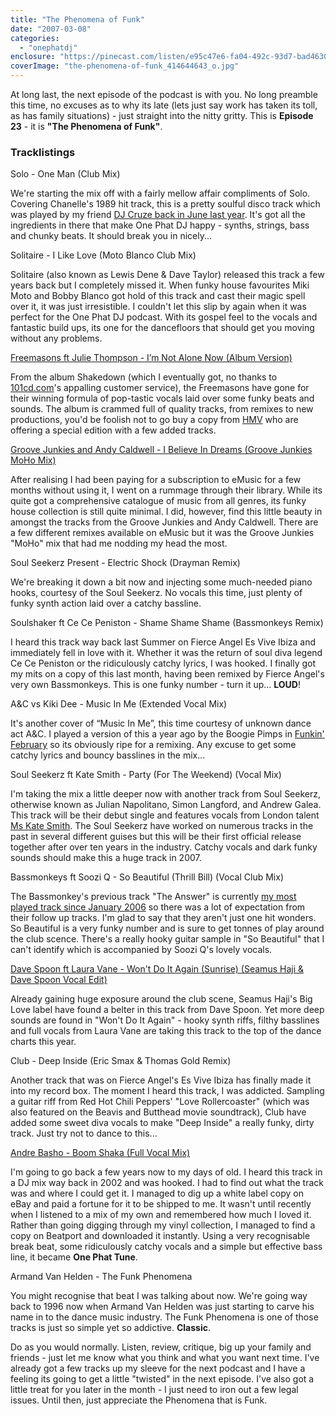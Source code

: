 ```yaml
---
title: "The Phenomena of Funk"
date: "2007-03-08"
categories: 
  - "onephatdj"
enclosure: "https://pinecast.com/listen/e95c47e6-fa04-492c-93d7-bad46303ee51.mp3 103828745 audio/mpeg "
coverImage: "the-phenomena-of-funk_414644643_o.jpg"
---
```


At long last, the next episode of the podcast is with you. No long preamble this time, no excuses as to why its late (lets just say work has taken its toll, as has family situations) - just straight into the nitty gritty. This is **Episode 23** - it is **"The Phenomena of Funk"**.

### Tracklistings

Solo - One Man (Club Mix)

We're starting the mix off with a fairly mellow affair compliments of Solo. Covering Chanelle's 1989 hit track, this is a pretty soulful disco track which was played by my friend [DJ Cruze back in June last year](https://www.djcruze.co.uk/cms/2006/07/17/cure-for-the-common-sunday-mix-june-2006/). It's got all the ingredients in there that make One Phat DJ happy - synths, strings, bass and chunky beats. It should break you in nicely...

Solitaire - I Like Love (Moto Blanco Club Mix)

Solitaire (also known as Lewis Dene & Dave Taylor) released this track a few years back but I completely missed it. When funky house favourites Miki Moto and Bobby Blanco got hold of this track and cast their magic spell over it, it was just irresistible. I couldn't let this slip by again when it was perfect for the One Phat DJ podcast. With its gospel feel to the vocals and fantastic build ups, its one for the dancefloors that should get you moving without any problems.

[Freemasons ft Julie Thompson - I’m Not Alone Now (Album Version)](https://www.djdownload.com/mp3-detail/Freemasons+ft+Julie+Thompson/Im+Not+Alone+Now/Loaded+Records/231645)

From the album Shakedown (which I eventually got, no thanks to [101cd.com](https://www.101cd.com/)'s appalling customer service), the Freemasons have gone for their winning formula of pop-tastic vocals laid over some funky beats and sounds. The album is crammed full of quality tracks, from remixes to new productions, you'd be foolish not to go buy a copy from [HMV](https://www.hmv.co.uk/hmvweb/displayProductDetails.do?ctx=12;-1;-1;-1&sku=598545) who are offering a special edition with a few added tracks.

[Groove Junkies and Andy Caldwell - I Believe In Dreams (Groove Junkies MoHo Mix)](https://www.emusic.com/album/11001/11001568.html)

After realising I had been paying for a subscription to eMusic for a few months without using it, I went on a rummage through their library. While its quite got a comprehensive catalogue of music from all genres, its funky house collection is still quite minimal. I did, however, find this little beauty in amongst the tracks from the Groove Junkies and Andy Caldwell. There are a few different remixes available on eMusic but it was the Groove Junkies "MoHo" mix that had me nodding my head the most.[](https://www.anrdoezrs.net/click-2333047-10375109 "Try eMusic for free for 30 days and download 25 songs")

Soul Seekerz Present - Electric Shock (Drayman Remix)

We're breaking it down a bit now and injecting some much-needed piano hooks, courtesy of the Soul Seekerz. No vocals this time, just plenty of funky synth action laid over a catchy bassline.

Soulshaker ft Ce Ce Peniston - Shame Shame Shame (Bassmonkeys Remix)

I heard this track way back last Summer on Fierce Angel Es Vive Ibiza and immediately fell in love with it. Whether it was the return of soul diva legend Ce Ce Peniston or the ridiculously catchy lyrics, I was hooked. I finally got my mits on a copy of this last month, having been remixed by Fierce Angel's very own Bassmonkeys. This is one funky number - turn it up... **LOUD**!

A&C vs Kiki Dee - Music In Me (Extended Vocal Mix)

It's another cover of “Music In Me”, this time courtesy of unknown dance act A&C. I played a version of this a year ago by the Boogie Pimps in [Funkin' February](https://www.simonjobling.com/?p=101) so its obviously ripe for a remixing. Any excuse to get some catchy lyrics and bouncy basslines in the mix...

Soul Seekerz ft Kate Smith - Party (For The Weekend) (Vocal Mix)

I'm taking the mix a little deeper now with another track from Soul Seekerz, otherwise known as Julian Napolitano, Simon Langford, and Andrew Galea. This track will be their debut single and features vocals from London talent [Ms Kate Smith](https://www.myspace.com/katelouisesmith). The Soul Seekerz have worked on numerous tracks in the past in several different guises but this will be their first official release together after over ten years in the industry. Catchy vocals and dark funky sounds should make this a huge track in 2007.

Bassmonkeys ft Soozi Q - So Beautiful (Thrill Bill) (Vocal Club Mix)

The Bassmonkey's previous track "The Answer" is currently [my most played track since January 2006](https://www.last.fm/user/onephatdj/charts/?charttype=overall&subtype=track) so there was a lot of expectation from their follow up tracks. I'm glad to say that they aren't just one hit wonders. So Beautiful is a very funky number and is sure to get tonnes of play around the club scence. There's a really hooky guitar sample in "So Beautiful" that I can't identify which is accompanied by Soozi Q's lovely vocals.

[Dave Spoon ft Laura Vane - Won't Do It Again (Sunrise) (Seamus Haji & Dave Spoon Vocal Edit)](https://www.traxsource.com/index.php?act=show&fc=tpage&cr=titles&cv=6797)

Already gaining huge exposure around the club scene, Seamus Haji's Big Love label have found a belter in this track from Dave Spoon. Yet more deep sounds are found in "Won't Do It Again" - hooky synth riffs, filthy basslines and full vocals from Laura Vane are taking this track to the top of the dance charts this year.

Club - Deep Inside (Eric Smax & Thomas Gold Remix)

Another track that was on Fierce Angel's Es Vive Ibiza has finally made it into my record box. The moment I heard this track, I was addicted. Sampling a guitar riff from Red Hot Chili Peppers' "Love Rollercoaster" (which was also featured on the Beavis and Butthead movie soundtrack), Club have added some sweet diva vocals to make "Deep Inside" a really funky, dirty track. Just try not to dance to this...

[Andre Basho - Boom Shaka (Full Vocal Mix)](https://www.beatport.com/deeplink/335ce1c5f548075d281ab027471203f6b59fe542d89cbac94482bde169ac57524b34037f0a5354e14d31e532f6e9c734275fc1988f356245e879aa681d47836fa9e53f725d22487e)

I'm going to go back a few years now to my days of old. I heard this track in a DJ mix way back in 2002 and was hooked. I had to find out what the track was and where I could get it. I managed to dig up a white label copy on eBay and paid a fortune for it to be shipped to me. It wasn't until recently when I listened to a mix of my own and remembered how much I loved it. Rather than going digging through my vinyl collection, I managed to find a copy on Beatport and downloaded it instantly. Using a very recognisable break beat, some ridiculously catchy vocals and a simple but effective bass line, it became **One Phat Tune**.

Armand Van Helden - The Funk Phenomena

You might recognise that beat I was talking about now. We're going way back to 1996 now when Armand Van Helden was just starting to carve his name in to the dance music industry. The Funk Phenomena is one of those tracks is just so simple yet so addictive. **Classic**.

Do as you would normally. Listen, review, critique, big up your family and friends - just let me know what you think and what you want next time. I've already got a few tracks up my sleeve for the next podcast and I have a feeling its going to get a little "twisted" in the next episode. I've also got a little treat for you later in the month - I just need to iron out a few legal issues. Until then, just appreciate the Phenomena that is Funk.
